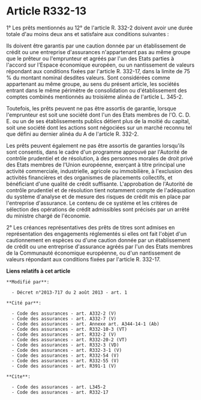 # Article R332-13

1° Les prêts mentionnés au 12° de l'article R. 332-2 doivent avoir une durée totale d'au moins deux ans et satisfaire aux
conditions suivantes : 

Ils doivent être garantis par une caution donnée par un établissement de crédit ou une entreprise d'assurances n'appartenant
pas au même groupe que le prêteur ou l'emprunteur et agréés par l'un des Etats parties à l'accord sur l'Espace économique
européen, ou un nantissement de valeurs répondant aux conditions fixées par l'article R. 332-17, dans la limite de 75 % du
montant nominal desdites valeurs. Sont considérées comme appartenant au même groupe, au sens du présent article, les sociétés
entrant dans le même périmètre de consolidation ou d'établissement des comptes combinés mentionnés au troisième alinéa de
l'article L. 345-2. 

Toutefois, les prêts peuvent ne pas être assortis de garantie, lorsque l'emprunteur est soit une société dont l'un des Etats
membres de l'O. C. D. E. ou un de ses établissements publics détient plus de la moitié du capital, soit une société dont les
actions sont négociées sur un marché reconnu tel que défini au dernier alinéa du A de l'article R. 332-2. 

Les prêts peuvent également ne pas être assortis de garanties lorsqu'ils sont consentis, dans le cadre d'un programme
approuvé par l'Autorité de contrôle prudentiel et de résolution, à des personnes morales de droit privé des Etats membres de
l'Union européenne, exerçant à titre principal une activité commerciale, industrielle, agricole ou immobilière, à l'exclusion
des activités financières et des organismes de placements collectifs, et bénéficiant d'une qualité de crédit suffisante.
L'approbation de l'Autorité de contrôle prudentiel et de résolution tient notamment compte de l'adéquation du système
d'analyse et de mesure des risques de crédit mis en place par l'entreprise d'assurance. Le contenu de ce système et les
critères de sélection des opérations de crédit admissibles sont précisés par un arrêté du ministre chargé de l'économie. 

2° Les créances représentatives des prêts de titres sont admises en représentation des engagements réglementés si elles ont
fait l'objet d'un cautionnement en espèces ou d'une caution donnée par un établissement de crédit ou une entreprise
d'assurance agréés par l'un des Etats membres de la Communauté économique européenne, ou d'un nantissement de valeurs
répondant aux conditions fixées par l'article R. 332-17.

**Liens relatifs à cet article**

	**Modifié par**:

	  - Décret n°2013-717 du 2 août 2013 - art. 1

	**Cité par**:

	  - Code des assurances - art. A332-2 (V)
	  - Code des assurances - art. A332-7 (V)
	  - Code des assurances - art. Annexe art. A344-14-1 (Ab)
	  - Code des assurances - art. R332-10-3 (VT)
	  - Code des assurances - art. R332-2 (V)
	  - Code des assurances - art. R332-20-2 (VT)
	  - Code des assurances - art. R332-3 (VD)
	  - Code des assurances - art. R332-3-1 (V)
	  - Code des assurances - art. R332-54 (V)
	  - Code des assurances - art. R332-55 (V)
	  - Code des assurances - art. R391-1 (V)

	**Cite**:

	  - Code des assurances - art. L345-2
	  - Code des assurances - art. R332-17
